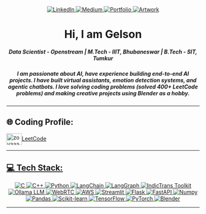 <div align="center">
    <p>
        <a href="https://www.linkedin.com/in/gelsonm/" target="_blank">
            <img alt="LinkedIn" src="https://img.shields.io/badge/linkedin-%230077B5.svg?&style=for-the-badge&logo=linkedin&logoColor=white"/>
        </a> 
        <a href="https://medium.com/@gelsonm" target="_blank">
            <img alt="Medium" src="https://img.shields.io/badge/medium-%2312100E.svg?&style=for-the-badge&logo=medium&logoColor=white" />
        </a>
        <a href="https://gelsonm.github.io/portfolio/" target="_blank">
            <img alt="Portfolio" src="https://img.shields.io/badge/portfolio-%231E90FF.svg?&style=for-the-badge&logo=firefox&logoColor=white" />
        </a>
        <a href="https://dribbble.com/gelson_moirangthem" target="_blank">
            <img alt="Artwork" src="https://img.shields.io/badge/artwork-%2312100E.svg?&style=for-the-badge&logo=dribbble&logoColor=white" />
        </a>
    </p>

<h1 align="center">Hi, I am Gelson </h1>
<h5 align="center">Data Scientist - Openstream | M.Tech - IIIT, Bhubaneswar | B.Tech - SIT, Tumkur </h5>
<h5 align= "center"> I am passionate about AI, have experience building end-to-end AI projects. I have built virtual assistants, emotion detection systems, and agentic chatbots. I love solving coding problems (solved 400+ LeetCode problems) and making creative projects using Blender as a hobby.

</h5>
</div>

---

## 🌐 Coding Profile:
<div align="">
    <a href="https://leetcode.com/u/gelsonm/" target="blank"> <img align="center" src="https://raw.githubusercontent.com/rahuldkjain/github-profile-readme-generator/master/src/images/icons/Social/leet-code.svg" alt="zoyaaax" height="30" width="40" />LeetCode
</div>

---

## 💻 Tech Stack:
<div align="center">
    <img src="https://img.shields.io/badge/c-%2300599C.svg?style=for-the-badge&logo=c&logoColor=white" alt="C" />
    <img src="https://img.shields.io/badge/c++-%2300599C.svg?style=for-the-badge&logo=c%2B%2B&logoColor=white" alt="C++" />
    <img src="https://img.shields.io/badge/python-3670A0?style=for-the-badge&logo=python&logoColor=ffdd54" alt="Python" />
    <img src="https://img.shields.io/badge/langchain-%230A0A0A.svg?style=for-the-badge&logo=langchain&logoColor=white" alt="LangChain" />
    <img src="https://img.shields.io/badge/LangGraph-%23FF4C00.svg?style=for-the-badge&logoColor=white" alt="LangGraph" />
    <img src="https://img.shields.io/badge/IndicTrans-%233499CC.svg?style=for-the-badge&logoColor=white" alt="IndicTrans Toolkit" />
    <img src="https://img.shields.io/badge/Ollama%20LLM-%230066CC.svg?style=for-the-badge&logoColor=white" alt="Ollama LLM" />
    <img src="https://img.shields.io/badge/WebRTC-%23FF7B00.svg?style=for-the-badge&logo=webrtc&logoColor=white" alt="WebRTC" />
    <img src="https://img.shields.io/badge/AWS-%23FF9900.svg?style=for-the-badge&logo=amazon-aws&logoColor=white" alt="AWS" />
    <img src="https://img.shields.io/badge/Streamlit-%23FF4B4B.svg?style=for-the-badge&logo=streamlit&logoColor=white" alt="Streamlit" />
    <img src="https://img.shields.io/badge/Flask-%23000000.svg?style=for-the-badge&logo=flask&logoColor=white" alt="Flask" />
    <img src="https://img.shields.io/badge/FastAPI-%2300C7B7.svg?style=for-the-badge&logo=fastapi&logoColor=white" alt="FastAPI" />
    <img src="https://img.shields.io/badge/numpy-%23013243.svg?style=for-the-badge&logo=numpy&logoColor=white" alt="Numpy" />
    <img src="https://img.shields.io/badge/pandas-%23150458.svg?style=for-the-badge&logo=pandas&logoColor=white" alt="Pandas" />
    <img src="https://img.shields.io/badge/scikit--learn-%23F7931E.svg?style=for-the-badge&logo=scikit-learn&logoColor=white" alt="Scikit-learn" />
    <img src="https://img.shields.io/badge/TensorFlow-%23FF6F00.svg?style=for-the-badge&logo=tensorflow&logoColor=white" alt="TensorFlow" />
    <img src="https://img.shields.io/badge/PyTorch-%23EE4C2C.svg?style=for-the-badge&logo=pytorch&logoColor=white" alt="PyTorch" />
    <img src="https://img.shields.io/badge/Blender-%23F5792A.svg?style=for-the-badge&logo=blender&logoColor=white" alt="Blender" />
</div>

---

<!--## 📊 GitHub Stats: -->
<div align="center">
<!--     <img src="https://github-readme-stats.vercel.app/api/top-langs/?username=gelsonm&theme=buefy&hide_border=false&include_all_commits=true&count_private=true&layout=compact" alt="GitHub Stats" />
</div> -->
